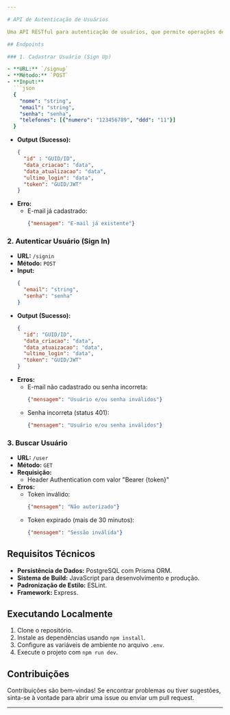 ```yaml
--- 

# API de Autenticação de Usuários

Uma API RESTful para autenticação de usuários, que permite operações de cadastro, autenticação e recuperação de informações do usuário.

## Endpoints

### 1. Cadastrar Usuário (Sign Up)

- **URL:** `/signup`
- **Método:** `POST`
- **Input:**
  ```json
  {
    "nome": "string",
    "email": "string",
    "senha": "senha",
    "telefones": [{"numero": "123456789", "ddd": "11"}]
  }
  ```
- **Output (Sucesso):**
  ```json
  {
    "id" : "GUID/ID",
    "data_criacao": "data",
    "data_atualizacao": "data",
    "ultimo_login": "data",
    "token": "GUID/JWT"
  }
  ```
- **Erro:**
  - E-mail já cadastrado: 
    ```json
    {"mensagem": "E-mail já existente"}
    ```

### 2. Autenticar Usuário (Sign In)

- **URL:** `/signin`
- **Método:** `POST`
- **Input:**
  ```json
  {
    "email": "string",
    "senha": "senha"
  }
  ```
- **Output (Sucesso):**
  ```json
  {
    "id": "GUID/ID",
    "data_criacao": "data",
    "data_atuaizacao": "data",
    "ultimo_login": "data",
    "token": "GUID/JWT"
  }
  ```
- **Erros:**
  - E-mail não cadastrado ou senha incorreta:
    ```json
    {"mensagem": "Usuário e/ou senha inválidos"}
    ```
  - Senha incorreta (status 401):
    ```json
    {"mensagem": "Usuário e/ou senha inválidos"}
    ```

### 3. Buscar Usuário

- **URL:** `/user`
- **Método:** `GET`
- **Requisição:**
  - Header Authentication com valor "Bearer {token}"
- **Erros:**
  - Token inválido:
    ```json
    {"mensagem": "Não autorizado"}
    ```
  - Token expirado (mais de 30 minutos):
    ```json
    {"mensagem": "Sessão inválida"}
    ```

## Requisitos Técnicos

- **Persistência de Dados:** PostgreSQL com Prisma ORM.
- **Sistema de Build:** JavaScript para desenvolvimento e produção.
- **Padronização de Estilo:** ESLint.
- **Framework:** Express.

## Executando Localmente

1. Clone o repositório.
2. Instale as dependências usando `npm install`.
3. Configure as variáveis de ambiente no arquivo `.env`.
4. Execute o projeto com `npm run dev`.

## Contribuições

Contribuições são bem-vindas! Se encontrar problemas ou tiver sugestões, sinta-se à vontade para abrir uma issue ou enviar um pull request.

--- 
```

